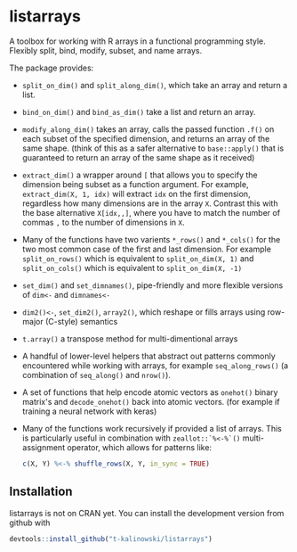 
<!-- README.md is generated from README.Rmd. Please edit that file -->
listarrays
==========

A toolbox for working with R arrays in a functional programming style. Flexibly split, bind, modify, subset, and name arrays.

The package provides:

-   `split_on_dim()` and `split_along_dim()`, which take an array and return a list.

-   `bind_on_dim()` and `bind_as_dim()` take a list and return an array.

-   `modify_along_dim()` takes an array, calls the passed function `.f()` on each subset of the specified dimension, and returns an array of the same shape. (think of this as a safer alternative to `base::apply()` that is guaranteed to return an array of the same shape as it received)

-   `extract_dim()` a wrapper around `[` that allows you to specify the dimension being subset as a function argument. For example, `extract_dim(X, 1, idx)` will extract `idx` on the first dimension, regardless how many dimensions are in the array `X`. Contrast this with the base alternative `X[idx,,]`, where you have to match the number of commas `,` to the number of dimensions in `X`.

-   Many of the functions have two varients `*_rows()` and `*_cols()` for the two most common case of the first and last dimension. For example `split_on_rows()` which is equivalent to `split_on_dim(X, 1)` and `split_on_cols()` which is equivalent to `split_on_dim(X, -1)`

-   `set_dim()` and `set_dimnames()`, pipe-friendly and more flexible versions of `dim<-` and `dimnames<-`

-   `dim2()<-`, `set_dim2()`, `array2()`, which reshape or fills arrays using row-major (C-style) semantics

-   `t.array()` a transpose method for multi-dimentional arrays

-   A handful of lower-level helpers that abstract out patterns commonly encountered while working with arrays, for example `seq_along_rows()` (a combination of `seq_along()` and `nrow()`).

-   A set of functions that help encode atomic vectors as `onehot()` binary matrix's and `decode_onehot()` back into atomic vectors. (for example if training a neural network with keras)

-   Many of the functions work recursively if provided a list of arrays. This is particularly useful in combination with `` zeallot::`%<-%`() `` multi-assignment operator, which allows for patterns like:

    ``` r
    c(X, Y) %<-% shuffle_rows(X, Y, in_sync = TRUE)
    ```

Installation
------------

listarrays is not on CRAN yet. You can install the development version from github with

``` r
devtools::install_github("t-kalinowski/listarrays")
```
